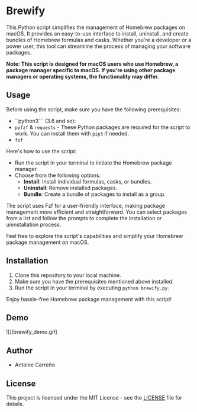 # Brewify
This Python script simplifies the management of Homebrew packages on macOS. It provides an easy-to-use interface to install, uninstall, and create bundles of Homebrew formulas and casks. Whether you're a developer or a power user, this tool can streamline the process of managing your software packages.

**Note: This script is designed for macOS users who use Homebrew, a package manager specific to macOS. If you're using other package managers or operating systems, the functionality may differ.**

## Usage

Before using the script, make sure you have the following prerequisites:
- ``python3``` (3.6 and so):
- ```pyfzf``` & ```requests``` - These Python packages are required for the script to work. You can install them with `pip3` if needed.
- ```fzf```

Here's how to use the script:

- Run the script in your terminal to initiate the Homebrew package manager.
- Choose from the following options:
  - **Install**: Install individual formulas, casks, or bundles.
  - **Uninstall**: Remove installed packages.
  - **Bundle**: Create a bundle of packages to install as a group.

The script uses Fzf for a user-friendly interface, making package management more efficient and straightforward. You can select packages from a list and follow the prompts to complete the installation or uninstallation process.

Feel free to explore the script's capabilities and simplify your Homebrew package management on macOS.

## Installation

1. Clone this repository to your local machine.
2. Make sure you have the prerequisites mentioned above installed.
3. Run the script in your terminal by executing `python brewify.py`.

Enjoy hassle-free Homebrew package management with this script!

## Demo
![][brewify_demo.gif]

## Author
- Antoine Carreño

## License
This project is licensed under the MIT License - see the [LICENSE](LICENSE) file for details.
